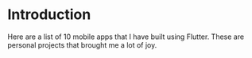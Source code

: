 # Introduction

Here are a list of 10 mobile apps that I have built using Flutter. 
These are personal projects that brought me a lot of joy. 
